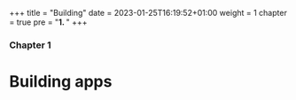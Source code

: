 +++
title = "Building"
date = 2023-01-25T16:19:52+01:00
weight = 1
chapter = true
pre = "<b>1. </b>"
+++

### Chapter 1

# Building apps
